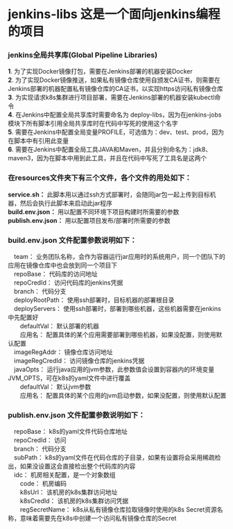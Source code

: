 # jenkins-libs 这是一个面向jenkins编程的项目  
### jenkins全局共享库(Global Pipeline Libraries)
**1**. 为了实现Docker镜像打包，需要在Jenkins部署的机器安装Docker  
**2**. 为了实现Docker镜像推送，如果私有镜像仓库使用自颁发CA证书，则需要在Jenkins部署的机器配置私有镜像仓库的CA证书，以实现https访问私有镜像仓库  
**3**. 为实现请求k8s集群进行项目部署，需要在Jenkins部署的机器安装kubectl命令  
**4**. 在Jenkins中配置全局共享库时需要命名为 deploy-libs，因为在jenkins-jobs模块下所有脚本引用全局共享库时在代码中写死的使用这个名字  
**5**. 需要在Jenkins中配置全局变量PROFILE，可选值为：dev、test、prod，因为在脚本中有引用此变量  
**6**. 需要在Jenkins中配置全局工具JAVA和Maven，并且分别命名为：jdk8、maven3，因为在脚本中用到此工具，并且在代码中写死了工具名是这两个  

### 在resources文件夹下有三个文件，各个文件的用处如下：  
**service.sh：** 此脚本用以通过ssh方式部署时，会随同jar包一起上传到目标机器，然后会执行此脚本来启动此jar程序  
**build.env.json：** 用以配置不同环境下项目构建时所需要的参数  
**publish.env.json：** 用以配置项目发布/部署时所需要的参数  

### build.env.json 文件配置参数说明如下：  
　team：               业务团队名称，会作为容器运行jar应用时的系统用户，同一个团队下的应用在镜像仓库中也会放到同一个项目下  
　repoBase：           代码库的访问地址  
　repoCredId：         访问代码库的jenkins凭据  
　branch：             代码分支  
　deployRootPath：     使用ssh部署时，目标机器的部署根目录  
　deployServers：      使用ssh部署时，部署到哪些机器，这些机器需要在jenkins中先配置好  
　　defaultVal：     默认部署的机器  
　　应用名：          配置具体的某个应用需要部署到哪些机器，如果没配置，则使用默认配置  
　imageRegAddr：       镜像仓库访问地址  
　imageRegCredId：     访问镜像仓库的jenkins凭据  
　javaOpts：           运行java应用的jvm参数，此参数值会设置到容器内的环境变量 JVM_OPTS，可在k8s的yaml文件中进行覆盖  
　　defaultVal：     默认jvm参数  
　　应用名：          配置具体的某个应用的jvm启动参数，如果没配置，则使用默认配置  
    
### publish.env.json 文件配置参数说明如下：  
　repoBase：           k8s的yaml文件代码仓库地址  
　repoCredId：         访问  
　branch：             代码分支  
　subPath：            k8s的yaml文件在代码仓库的子目录，如果有设置将会采用稀疏检出，如果没设置这会直接检出整个代码库的内容  
　idc：                机房相关配置，是一个对象数组  
　　code：           机房编码  
　　k8sUrl：         该机房的k8s集群访问地址  
　　k8sCredId：      该机房的k8s集群访问凭据  
　　regSecretName：  k8s从私有镜像仓库拉取镜像时使用的k8s Secret资源名称，意味着需要先在k8s中创建一个访问私有镜像仓库的Secret  
    






